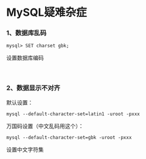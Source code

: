 # MySQL疑难杂症

### 1、数据库乱码
```
mysql> SET charset gbk;
```
设置数据库编码
<br><br><br>


### 2、数据显示不对齐
默认设置：
```
mysql --default-character-set=latin1 -uroot -pxxx
```
万国码设置（中文乱码用这个）：
```
mysql --default-character-set=gbk -uroot -pxxx
```
设置中文字符集
<br><br><br>

